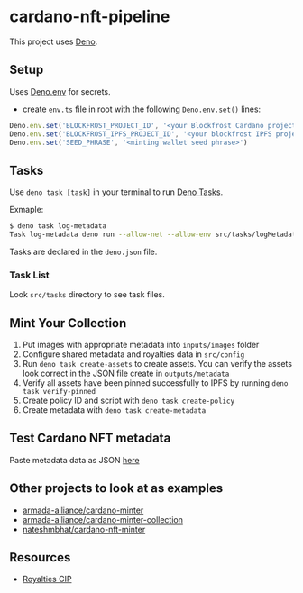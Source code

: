 # cardano-nft-pipeline

This project uses [Deno](https://deno.land/).

## Setup

Uses [Deno.env](https://deno.land/manual@v1.28.0/basics/env_variables#built-in-denoenv) for secrets.

- create `env.ts` file in root with the following `Deno.env.set()` lines:

```typescript
Deno.env.set('BLOCKFROST_PROJECT_ID', '<your Blockfrost Cardano project ID>')
Deno.env.set('BLOCKFROST_IPFS_PROJECT_ID', '<your blockfrost IPFS project ID>')
Deno.env.set('SEED_PHRASE', '<minting wallet seed phrase>')
```

## Tasks

Use `deno task [task]` in your terminal to run [Deno Tasks](https://deno.land/manual@v1.28.3/tools/task_runnerk).

Exmaple:

```bash
$ deno task log-metadata
Task log-metadata deno run --allow-net --allow-env src/tasks/logMetadata.task.ts
```

Tasks are declared in the `deno.json` file.

### Task List

Look `src/tasks` directory to see task files.

## Mint Your Collection

1. Put images with appropriate metadata into `inputs/images` folder
2. Configure shared metadata and royalties data in `src/config`
3. Run `deno task create-assets` to create assets. You can verify the assets look correct in the JSON file create in `outputs/metadata`
4. Verify all assets have been pinned successfully to IPFS by running `deno task verify-pinned`
5. Create policy ID and script with `deno task create-policy`
6. Create metadata with `deno task create-metadata`

## Test Cardano NFT metadata

Paste metadata data as JSON [here](https://pool.pm/test/metadata)

## Other projects to look at as examples

- [armada-alliance/cardano-minter](https://github.com/armada-alliance/cardano-minter)
- [armada-alliance/cardano-minter-collection](https://github.com/armada-alliance/cardano-minter-collection)
- [nateshmbhat/cardano-nft-minter](https://github.com/nateshmbhat/cardano-nft-minter)

## Resources

- [Royalties CIP](https://cips.cardano.org/cips/cip27/#simplesummary)
